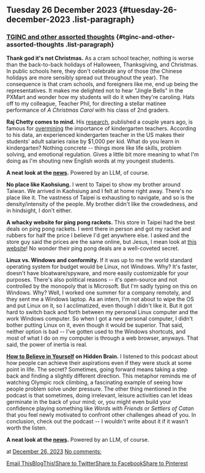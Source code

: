 ## Tuesday 26 December 2023 {#tuesday-26-december-2023 .list-paragraph}

### [TGINC and other assorted thoughts](https://www.rohanprasad.org/2023/12/tginc-and-other-assorted-thoughts.html)  {#tginc-and-other-assorted-thoughts .list-paragraph}

**Thank god it\'s not Christmas.** As a cram school teacher, nothing is
worse than the back-to-back holidays of Halloween, Thanksgiving, and
Christmas. In public schools here, they don\'t celebrate any of those
(the Chinese holidays are more sensibly spread out throughout the year).
The consequence is that cram schools, and foreigners like me, end up
being the representatives. It makes me delighted not to hear \"Jingle
Bells\" in the PXMart and wonder how my students will do it when
they\'re caroling. Hats off to my colleague, Teacher Phil, for directing
a stellar matinee performance of *A Christmas Carol* with his class of
2nd graders.

**Raj Chetty comes to mind.** His
[research](https://www.harvardmagazine.com/2010/10/kindergarten-matters),
published a couple years ago, is famous for
[overmining](https://www.wordhippo.com/what-is/the-opposite-of/undermine.html)
the importance of kindergarten teachers. According to his data, an
experienced kindergarten teacher in the US makes their students\' adult
salaries raise by \$1,000 per kid. What do you learn in kindergarten?
Nothing concrete \-- things more like life skills, problem solving, and
emotional regulation. Gives a little bit more meaning to what I\'m doing
as I\'m shouting new English words at my youngest students.

**A neat look at the [news](https://newsdejavu.github.io/).** Powered by
an LLM, of course.

**No place like Kaohsiung.** I went to Taipei to show my brother around
Taiwan. We arrived in Kaohsiung and I felt at home right away. There\'s
no place like it. The vastness of Taipei is exhausting to navigate, and
so is the density/intensity of the people. My brother didn\'t like the
crowdedness, and in hindsight, I don\'t either.

**A whacky website for ping pong rackets.** This store in Taipei had the
best deals on ping pong rackets. I went there in person and got my
racket and rubbers for half the price I believe I\'d get anywhere else.
I asked and the store guy said the prices are the same online, but
Jesus, I mean look at [this
website](http://www.tabletennis.com.tw/index_1.htm)! No wonder their
ping pong deals are a well-coveted secret.

**Linux vs. Windows and conformity.** If it was up to me the world
standard operating system for budget would be Linux, not Windows. Why?
It\'s faster, doesn\'t have bloatware/spyware, and more easily
customizable for your purposes. There\'s also political reasons \--
it\'s open-source and not controlled by the monopoly that is Microsoft.
But I\'m sadly typing on this on Windows. Why? Well, I worked one summer
for a company remotely, and they sent me a Windows laptop. As an intern,
I\'m not about to wipe the OS and put Linux on it, so I acclimatized,
even though I didn\'t like it. But it got hard to switch back and forth
between my personal Linux computer and the work Windows computer. So
when I got a new personal computer, I didn\'t bother putting Linux on
it, even though it would be superior. That said, neither option is bad
\-- I\'ve gotten used to the Windows shortcuts, and most of what I do on
my computer is through a web browser, anyways. That said, the power of
inertia is real.

**[How to Believe in
Yourself](https://hiddenbrain.org/podcast/how-to-believe-in-yourself/)
on Hidden Brain.** I listened to this podcast about how people can
achieve their aspirations even if they were stuck at some point in life.
The secret? Sometimes, going forward means taking a step back and
finding a slightly different direction. This metaphor reminds me of
watching Olympic rock climbing, a fascinating example of seeing how
people problem solve under pressure. The other thing mentioned in the
podcast is that sometimes, doing irrelevant, leisure activities can let
ideas germinate in the back of your mind; or, you might even build your
confidence playing something like *Words with Friends* or *Settlers of
Catan* that you feel newly motivated to confront other challenges ahead
of you. In conclusion, check out the podcast \-- I wouldn\'t write about
it if it wasn\'t worth the listen.

**A neat look at the [news](https://newsdejavu.github.io/).** Powered by
an LLM, of course.

at [December 26,
2023](https://www.rohanprasad.org/2023/12/tginc-and-other-assorted-thoughts.html)
[No
comments:](https://www.rohanprasad.org/2023/12/tginc-and-other-assorted-thoughts.html#comment-form)

[Email
This](https://www.blogger.com/share-post.g?blogID=597296393545314941&postID=2014482982013230956&target=email)[BlogThis!](https://www.blogger.com/share-post.g?blogID=597296393545314941&postID=2014482982013230956&target=blog)[Share
to
Twitter](https://www.blogger.com/share-post.g?blogID=597296393545314941&postID=2014482982013230956&target=twitter)[Share
to
Facebook](https://www.blogger.com/share-post.g?blogID=597296393545314941&postID=2014482982013230956&target=facebook)[Share
to
Pinterest](https://www.blogger.com/share-post.g?blogID=597296393545314941&postID=2014482982013230956&target=pinterest)

